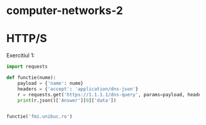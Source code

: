 # computer-networks-2

# HTTP/S

Exercitiul 1:

```python
import requests

def functie(nume):
    payload = {'name': nume}
    headers = {'accept': 'application/dns-json'}
    r = requests.get('https://1.1.1.1/dns-query', params=payload, headers=headers)
    print(r.json()['Answer'][0]['data'])


functie('fmi.unibuc.ro')
```
